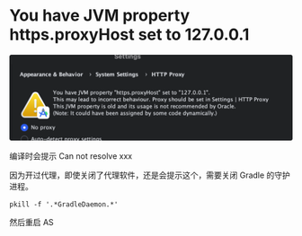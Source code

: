 # You have JVM property https.proxyHost set to 127.0.0.1

![alt text](./images/jvmpropproxy127.png)

编译时会提示 Can not resolve xxx

因为开过代理，即使关闭了代理软件，还是会提示这个，需要关闭 Gradle 的守护进程。

```
pkill -f '.*GradleDaemon.*'
```

然后重启 AS
